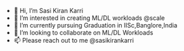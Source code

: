 - 👋 Hi, I’m Sasi Kiran Karri
- 👀 I’m interested in creating ML/DL workloads @scale
- 🌱 I’m currently pursuing Graduation in IISc,Banglore,India
- 💞️ I’m looking to collaborate on ML/DL Workloads
- 📫 Please reach out to me @sasikirankarri 

<!---
sasikirankarri/sasikirankarri is a ✨ special ✨ repository because its `README.md` (this file) appears on your GitHub profile.
You can click the Preview link to take a look at your changes.
--->
